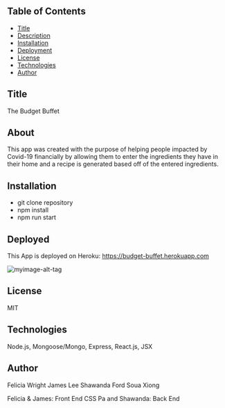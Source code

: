 ## Table of Contents
  * [Title](#Title)
  * [Description](#About)
  * [Installation](#Installation)
  * [Deployment](#Deployed)
  * [License](#license)
  * [Technologies](#Technologies)
  * [Author](#Author)

## Title
The Budget Buffet

## About
This app was created with the purpose of helping people impacted by Covid-19 financially by allowing them to enter the ingredients they have in their home and a recipe is generated based off of the entered ingredients.

## Installation
* git clone repository
* npm install
* npm run start

## Deployed
This App is deployed on Heroku: https://budget-buffet.herokuapp.com

![myimage-alt-tag]()

## License
MIT


## Technologies
Node.js, Mongoose/Mongo, Express, React.js, JSX

## Author
Felicia Wright
James Lee
Shawanda Ford
Soua Xiong

Felicia & James: Front End CSS
Pa and Shawanda: Back End

